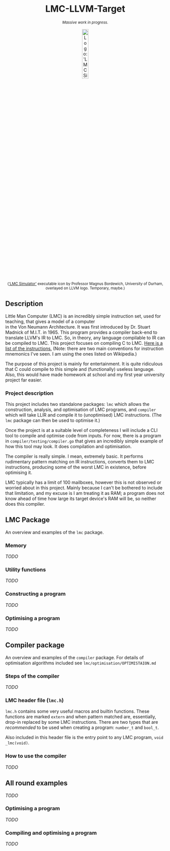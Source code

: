 <div align="center"><h1 >LMC-LLVM-Target</h1>
<p><small><i>Massive work in progress.</i></small></p>
<img alt="Logo: 'LMC Simulator' executable icon, by Prof Magnus Bordewich, Uni of Durham, overlayed on LLVM logo" width="20%" src="https://i.clr.is/5HHGpYVds.png" />
<p><small>(<a href="https://mjrbordewich.webspace.durham.ac.uk/lmc/">'LMC Simulator'</a> executable icon by Professor Magnus Bordewich, University of Durham, overlayed on LLVM logo. Temporary, maybe.)</small></p>
</div>

## Description
Little Man Computer (LMC) is an incredibly simple instruction set, used for teaching, that gives a model of a computer  
in the Von Neumann Architecture. It was first introduced by Dr. Stuart Madnick of M.I.T. in 1965. This program provides a compiler back-end to translate LLVM's IR to LMC. So, in theory, any language compilable to IR can be compiled to LMC. This project focuses on compiling C to LMC. [Here is a list of the instructions.](https://en.wikipedia.org/wiki/Little_man_computer#Instructions) (Note: there are two main conventions for instruction mnemonics I've seen. I am using the ones listed on Wikipedia.)

The purpose of this project is mainly for entertainment. It is quite ridiculous that C could compile to this simple and (functionally) useless language. Also, this would have made homework at school and my first year university project far easier.

### Project description
This project includes two standalone packages: `lmc` which allows the construction, analysis, and optimisation of LMC programs, and `compiler` which will take LLIR and compile it to (unoptimised) LMC instructions. (The `lmc` package can then be used to optimise it.)

Once the project is at a suitable level of completeness I will include a CLI tool to compile and optimise code from inputs. For now, there is a program in `compiler/testing/compiler.go` that gives an incredibly simple example of how this tool may look. It does compilation and optimisation.

The compiler is really simple. I mean, extremely basic. It performs rudimentary pattern matching on IR instructions, converts them to LMC instructions, producing some of the worst LMC in existence, before optimising it.

LMC typically has a limit of 100 mailboxes, however this is not observed or worried about in this project. Mainly because I can't be bothered to include that limitation, and my excuse is I am treating it as RAM; a program does not know ahead of time how large its target device's RAM will be, so neither does this compiler.

## LMC Package
An overview and examples of the `lmc` package.

### Memory
*TODO*

### Utility functions
*TODO*

### Constructing a program
*TODO*

### Optimising a program
*TODO*



## Compiler package
An overview and examples of the `compiler` package. For details of optimisation algorithms included see `lmc/optimisation/OPTIMISTAION.md`

### Steps of the compiler
*TODO*

### LMC header file (`lmc.h`)
`lmc.h` contains some very useful macros and builtin functions. These functions are marked `extern` and when pattern matched are, essentially, drop-in replaced by some LMC instructions. There are two types that are _recommended_ to be used when creating a program: `number_t` and `bool_t`.

Also included in this header file is the entry point to any LMC program, `void _lmc(void)`.

### How to use the compiler
*TODO*



## All round examples
*TODO*

### Optimising a program
*TODO*

### Compiling and optimising a program
*TODO*
  

